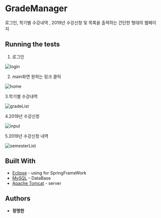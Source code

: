 # GradeManager
로그인, 학기별 수강내역 , 2019년 수강신청 및 목록을 출력하는 간단한 형태의 웹페이지

## Running the tests

1. 로그인

![login](https://user-images.githubusercontent.com/33171227/61588619-c4d42080-abd9-11e9-910c-a6ca61444597.JPG)


2. main화면 원하는 링크 클릭

![home](https://user-images.githubusercontent.com/33171227/61588615-b8e85e80-abd9-11e9-9447-82b145cfe744.JPG)


3.학기별 수강내역

![gradeList](https://user-images.githubusercontent.com/33171227/61588621-d1587900-abd9-11e9-9259-64f4f8c31650.JPG)


4.2019년 수강신청

![input](https://user-images.githubusercontent.com/33171227/61588624-edf4b100-abd9-11e9-8394-518e458354b5.JPG)


5.2019년 수강신청 내역

![semesterList](https://user-images.githubusercontent.com/33171227/61588629-fd73fa00-abd9-11e9-8374-34398c754a59.JPG)


## Built With

* [Eclipse](https://www.eclipse.org/downloads/) - using for SpringFrameWork
* [MySQL](https://www.mysql.com/) - DataBase
* [Apache Tomcat](http://tomcat.apache.org/) - server

## Authors

* **정명한** 
